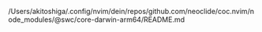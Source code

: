 /Users/akitoshiga/.config/nvim/dein/repos/github.com/neoclide/coc.nvim/node_modules/@swc/core-darwin-arm64/README.md